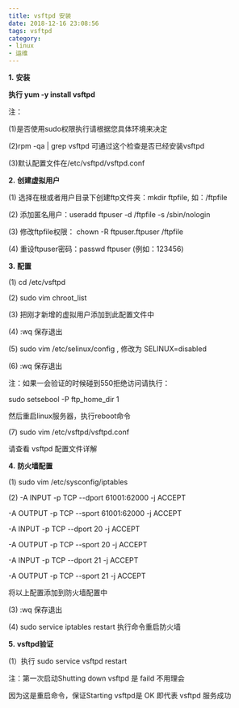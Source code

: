 ```yaml
---
title: vsftpd 安装
date: 2018-12-16 23:08:56
tags: vsftpd
category:
- linux
- 运维
---
```


**1.** **安装**

**执行 yum -y install vsftpd**

注：

(1)是否使用sudo权限执行请根据您具体环境来决定

(2)rpm -qa | grep vsftpd 可通过这个检查是否已经安装vsftpd

(3)默认配置文件在/etc/vsftpd/vsftpd.conf

**2.** **创建虚拟用户**

(1) 选择在根或者用户目录下创建ftp文件夹：mkdir ftpfile, 如：/ftpfile

(2) 添加匿名用户：useradd ftpuser -d /ftpfile -s /sbin/nologin

(3) 修改ftpfile权限： chown -R ftpuser.ftpuser /ftpfile

(4) 重设ftpuser密码：passwd ftpuser (例如：123456)

**3.** **配置**

(1) cd /etc/vsftpd

(2) sudo vim chroot_list

(3) 把刚才新增的虚拟用户添加到此配置文件中

(4) :wq 保存退出

(5) sudo vim /etc/selinux/config , 修改为 SELINUX=disabled

(6) :wq 保存退出

注：如果一会验证的时候碰到550拒绝访问请执行：

sudo setsebool -P ftp_home_dir 1

然后重启linux服务器，执行reboot命令

(7) sudo vim /etc/vsftpd/vsftpd.conf

请查看 vsftpd 配置文件详解


**4.** **防火墙配置**

(1) sudo vim /etc/sysconfig/iptables

(2) 
-A INPUT -p TCP --dport 61001:62000 -j ACCEPT

-A OUTPUT -p TCP --sport 61001:62000 -j ACCEPT

-A INPUT -p TCP --dport 20 -j ACCEPT

-A OUTPUT -p TCP --sport 20 -j ACCEPT

-A INPUT -p TCP --dport 21 -j ACCEPT

-A OUTPUT -p TCP --sport 21 -j ACCEPT

将以上配置添加到防火墙配置中

(3) :wq 保存退出

(4) sudo service iptables restart 执行命令重启防火墙

**5.** **vsftpd验证**

(1）执行 sudo service vsftpd restart

注：第一次启动Shutting down vsftpd 是 faild 不用理会

因为这是重启命令，保证Starting vsftpd是 OK 即代表 vsftpd 服务成功








